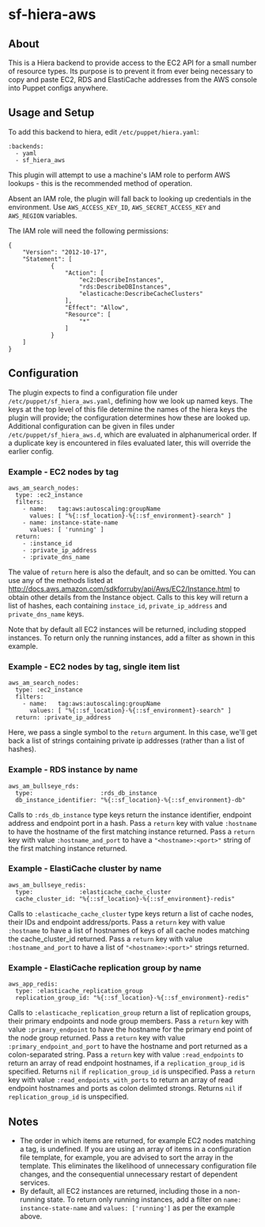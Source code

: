 # sf-hiera-aws

## About

This is a Hiera backend to provide access to the EC2 API for a small number of resource types. Its purpose is to prevent it from ever being necessary to copy and paste EC2, RDS and ElastiCache addresses from the AWS console into Puppet configs anywhere.

## Usage and Setup

To add this backend to hiera, edit `/etc/puppet/hiera.yaml`:

```
:backends:
  - yaml
  - sf_hiera_aws
```

This plugin will attempt to use a machine's IAM role to perform AWS lookups - this is the recommended method of operation. 

Absent an IAM role, the plugin will fall back to looking up credentials in the environment. Use `AWS_ACCESS_KEY_ID`, `AWS_SECRET_ACCESS_KEY` and `AWS_REGION` variables.

The IAM role will need the following permissions:

```
{
    "Version": "2012-10-17",
    "Statement": [
            {
                "Action": [
                    "ec2:DescribeInstances",
                    "rds:DescribeDBInstances",
                    "elasticache:DescribeCacheClusters"
                ],
                "Effect": "Allow",
                "Resource": [
                    "*"
                ]
            }
    ]
}
```

## Configuration

The plugin expects to find a configuration file under `/etc/puppet/sf_hiera_aws.yaml`, defining how we look up named keys.  The keys at the top level of this file determine the names of the hiera keys the plugin will provide; the configuration determines how these are looked up.
Additional configuration can be given in files under `/etc/puppet/sf_hiera_aws.d`, which are evaluated in alphanumerical order. If a duplicate key is encountered in files evaluated later, this will override the earlier config.

### Example - EC2 nodes by tag

```
aws_am_search_nodes:
  type: :ec2_instance
  filters:
    - name:   tag:aws:autoscaling:groupName
      values: [ "%{::sf_location}-%{::sf_environment}-search" ]
    - name: instance-state-name
      values: [ 'running' ]
  return:
    - :instance_id
    - :private_ip_address
    - :private_dns_name
```

The value of `return` here is also the default, and so can be omitted. You can use any of the methods listed at http://docs.aws.amazon.com/sdkforruby/api/Aws/EC2/Instance.html to obtain other details from the Instance object.  Calls to this key will return a list of hashes, each containing `instace_id`, `private_ip_address` and `private_dns_name` keys.

Note that by default all EC2 instances will be returned, including stopped instances. To return only the running instances, add a filter as shown in this example.

### Example - EC2 nodes by tag, single item list

```
aws_am_search_nodes:
  type: :ec2_instance
  filters:
    - name:   tag:aws:autoscaling:groupName
      values: [ "%{::sf_location}-%{::sf_environment}-search" ]
  return: :private_ip_address
```

Here, we pass a single symbol to the `return` argument.  In this case, we'll get back a list of strings containing private ip addresses (rather than a list of hashes).



### Example - RDS instance by name

```
aws_am_bullseye_rds:
  type:                   :rds_db_instance
  db_instance_identifier: "%{::sf_location}-%{::sf_environment}-db"
```

Calls to `:rds_db_instance` type keys return the instance identifier, endpoint address and endpoint port in a hash.
Pass a `return` key with value `:hostname` to have the hostname of the first matching instance returned.
Pass a `return` key with value `:hostname_and_port` to have a `"<hostname>:<port>"` string of the first matching instance returned.

### Example - ElastiCache cluster by name

```
aws_am_bullseye_redis:
  type:             :elasticache_cache_cluster
  cache_cluster_id: "%{::sf_location}-%{::sf_environment}-redis"
```

Calls to `:elasticache_cache_cluster` type keys return a list of cache nodes, their IDs and endpoint address/ports.
Pass a `return` key with value `:hostname` to have a list of hostnames of keys of all cache nodes matching the cache_cluster_id returned.
Pass a `return` key with value `:hostname_and_port` to have a list of `"<hostname>:<port>"` strings returned.

### Example - ElastiCache replication group by name

```
aws_app_redis:
  type: :elasticache_replication_group
  replication_group_id: "%{::sf_location}-%{::sf_environment}-redis"
```

Calls to `:elasticache_replication_group` return a list of replication groups, their primary endpoints and node group members.
Pass a `return` key with value `:primary_endpoint` to have the hostname for the primary end point of the node group returned.
Pass a `return` key with value `:primary_endpoint_and_port` to have the hostname and port returned as a colon-separated string.
Pass a `return` key with value `:read_endpoints` to return an array of read endpoint hostnames, if a `replication_group_id` is specified. Returns `nil` if `replication_group_id` is unspecified.
Pass a `return` key with value `:read_endpoints_with_ports` to return an array of read endpoint hostnames and ports as colon delimted strongs. Returns `nil` if `replication_group_id` is unspecified.

## Notes

* The order in which items are returned, for example EC2 nodes matching a tag, is undefined. If you are using an array of items in a configuration file template, for example, you are advised to sort the array in the template. This eliminates the likelihood of unnecessary configuration file changes, and the consequential unnecessary restart of dependent services.
* By default, all EC2 instances are returned, including those in a non-running state. To return only running instances, add a filter on `name: instance-state-name` and `values: ['running']` as per the example above.

